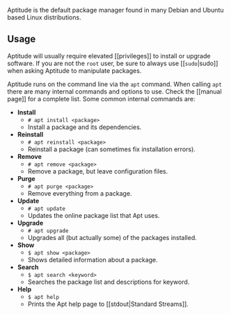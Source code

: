 Aptitude is the default package manager found in many Debian and Ubuntu based Linux distributions.

## Usage

Aptitude will usually require elevated [[privileges]] to install or upgrade software. If you are not the `root` user, be sure to always use [[`sudo`|sudo]] when asking Aptitude to manipulate packages.

Aptitude runs on the command line via the `apt` command. When calling `apt` there are many internal commands and options to use. Check the [[manual page]] for a complete list. Some common internal commands are:

* **Install**
    * `# apt install <package>`
    * Install a package and its dependencies.
* **Reinstall**
	* `# apt reinstall <package>`
	* Reinstall a package (can sometimes fix installation errors).
* **Remove**
	* `# apt remove <package>`
	* Remove a package, but leave configuration files.
* **Purge**
	* `# apt purge <package>`
	* Remove everything from a package.
* **Update**
	* `# apt update`
	* Updates the online package list that Apt uses.
* **Upgrade**
	* `# apt upgrade`
	* Upgrades all (but actually some) of the packages installed.
* **Show**
	* `$ apt show <package>`
	* Shows detailed information about a package.
* **Search**
	* `$ apt search <keyword>`
	* Searches the package list and descriptions for keyword.
* **Help**
	* `$ apt help`
	* Prints the Apt help page to [[stdout|Standard Streams]].
